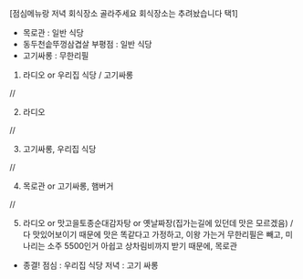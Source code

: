 [점심메뉴랑 저녁 회식장소 골라주세요 회식장소는 추려놨습니다 택1]
- 목로관 : 일반 식당
- 동두천솥뚜껑삼겹살 부평점 : 일반 식당
- 고기싸롱 : 무한리필  

1. 라디오 or 우리집 식당 / 고기싸롱

//

2. 라디오

//

3. 고기싸롱, 우리집 식당  


// 

4. 목로관 or 고기싸롱, 햄버거

//


5. 라디오 or 맛고을토종순대감자탕 or 옛날짜장(집가는길에 있던데 맛은 모르겠음) / 
    다 맛있어보이기 때문에 맛은 똑같다고 가정하고, 이왕 가는거 무한리필은 빼고, 미나리는 소주 5500인거 아쉽고 상차림비까지 받기 때문에, 목로관

- 종결!
점심 : 우리집 식당
저녁 : 고기 싸롱